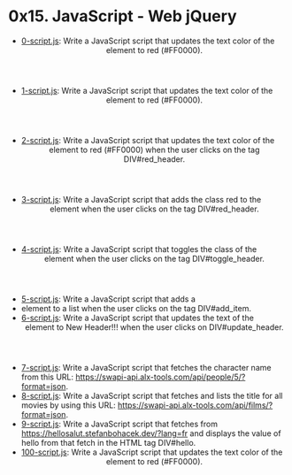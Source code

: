 # 0x15. JavaScript - Web jQuery

* [0-script.js](./0-script.js): Write a JavaScript script that updates the text color of the <header> element to red (#FF0000).
* [1-script.js](./1-script.js): Write a JavaScript script that updates the text color of the <header> element to red (#FF0000).
* [2-script.js](./2-script.js): Write a JavaScript script that updates the text color of the <header> element to red (#FF0000) when the user clicks on the tag DIV#red_header.
* [3-script.js](./3-script.js): Write a JavaScript script that adds the class red to the <header> element when the user clicks on the tag DIV#red_header.
* [4-script.js](./4-script.js): Write a JavaScript script that toggles the class of the <header> element when the user clicks on the tag DIV#toggle_header. 
* [5-script.js](./5-script.js): Write a JavaScript script that adds a <li> element to a list when the user clicks on the tag DIV#add_item.
* [6-script.js](./6-script.js): Write a JavaScript script that updates the text of the <header> element to New Header!!! when the user clicks on DIV#update_header.
* [7-script.js](./7-script.js): Write a JavaScript script that fetches the character name from this URL: https://swapi-api.alx-tools.com/api/people/5/?format=json.
* [8-script.js](./8-script.js): Write a JavaScript script that fetches and lists the title for all movies by using this URL: https://swapi-api.alx-tools.com/api/films/?format=json.
* [9-script.js](./9-script.js): Write a JavaScript script that fetches from https://hellosalut.stefanbohacek.dev/?lang=fr and displays the value of hello from that fetch in the HTML tag DIV#hello.
* [100-script.js](./100-script.js): Write a JavaScript script that updates the text color of the <header> element to red (#FF0000).